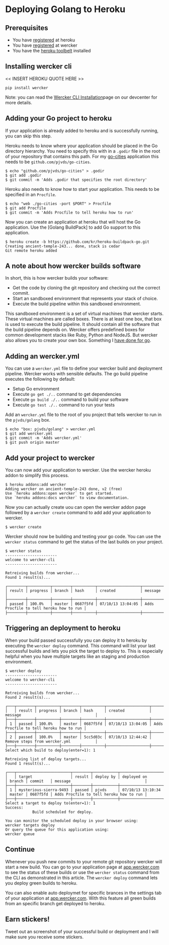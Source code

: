 # Deploying Golang to Heroku

## Prerequisites

* You have [registered](https://id.heroku.com/signup) at heroku
* You have [registered](https://app.wercker.com/users/new/) at wercker
* You have the [heroku toolbelt](https://toolbelt.heroku.com/) installed

## Installing wercker cli

<< INSERT HEROKU QUOTE HERE >>

    pip install wercker

Note: you can read the [Wercker CLI Installation](http://devcenter.wercker.com/articles/cli/installation.html)page on our devcenter for more details.

## Adding your Go project to heroku

If your application is already added to heroku and is successfully running, you can skip this step.

Heroku needs to know where your application should be placed in the Go directory hierarchy. You need to specify this with in a `.godir` file in the root of your repository that contains this path. For my [go-cities](https://github.com/pjvds/go-cities) application this needs to be `github.com/pjvds/go-cities`.

    $ echo "github.com/pjvds/go-cities" > .godir
    $ git add .godir
    $ git commit -m 'Adds .godir that specifies the root directory'

Heroku also needs to know how to start your application. This needs to be specified in an `Procfile`.

    $ echo "web ./go-cities -port $PORT" > Procfile
    $ git add Procfile
    $ git commit -m 'Adds Procfile to tell heroku how to run'

Now you can create an application at heroku that will host the Go application. Use the [Golang BuildPack] to add Go support to this application.

    $ heroku create -b https://github.com/kr/heroku-buildpack-go.git
    Creating ancient-temple-243... done, stack is cedar
    Git remote heroku added

## A note about how wercker builds software

In short, this is how wercker builds your software:

* Get the code by cloning the git repository and checking out the correct commit.
* Start an sandboxed environment that represents your stack of choice.
* Execute the build pipeline within this sandboxed environment.

This sandboxed environment is a set of virtual machines that wercker starts. These virtual machines are called boxes. There is at least one box, that box is used to execute the build pipeline. It should contain all the software that the build pipeline depends on. Wercker offers predefined boxes for common development stacks like Ruby, Python and NodeJS. But wercker also allows you to create your own box. Something I [have done for go](https://github.com/pjvds/box-golang).

## Adding an wercker.yml

You can use a `wercker.yml` file to define your wercker build and deployment pipeline. Wercker works with sensible defaults. The go build pipeline executes the following by default:

* Setup Go environment
* Execute `go get ./..` command to get dependencies
* Execute `go build ./..` command to build your software
* Execute `go test ./..` command to run your tests

Add an `wercker.yml` file to the root of you project that tells wercker to run in the `pjvds/golang` box.

    $ echo "box: pjvds/golang" > wercker.yml
    $ git add wercker.yml
    $ git commit -m 'Adds wercker.yml'
    $ git push origin master

## Add your project to wercker

You can now add your application to wercker. Use the wercker heroku addon to simplify this process.

    $ heroku addons:add wercker
    Adding wercker on ancient-temple-243 done, v2 (free)
    Use `heroku addons:open wercker` to get started.
    Use `heroku addons:docs wercker` to view documentation.

Now you can actually create uou can open the wercker addon page followed by a `wercker create` command to add add your application to wercker.

    $ wercker create

Wercker should now be building and testing your go code. You can use the `wercker status` command to get the status of the last builds on your project.

    $ wercker status
    -----------------------
    welcome to wercker-cli
    -----------------------

    Retreiving builds from wercker...
    Found 1 result(s)...

    ┌────────┬──────────┬────────┬──────────┬───────────────────┬─────────────────────────────────────────┐
    │ result │ progress │ branch │ hash     │ created           │ message                                 │
    ├────────┼──────────┼────────┼──────────┼───────────────────┼─────────────────────────────────────────┤
    │ passed │ 100.0%   │ master │ 0687f5fd │ 07/10/13 13:04:05 │ Adds Procfile to tell heroku how to run │
    ├────────┼──────────┼────────┼──────────┼───────────────────┼─────────────────────────────────────────┤

## Triggering an deployment to heroku

When your build passed successfully you can deploy it to heroku by executing the `wercker deploy` command. This command will list your last successful builds and lets you pick the target to deploy to. This is especially helpful when you have multiple targets like an staging and production environment.

    $ wercker deploy
    -----------------------
    welcome to wercker-cli
    -----------------------

    Retreiving builds from wercker...
    Found 2 result(s)...

    ┌───┬────────┬──────────┬────────┬──────────┬───────────────────┬─────────────────────────────────────────┐
    │   │ result │ progress │ branch │ hash     │ created           │ message                                 │
    ├───┼────────┼──────────┼────────┼──────────┼───────────────────┼─────────────────────────────────────────┤
    │ 1 │ passed │ 100.0%   │ master │ 0687f5fd │ 07/10/13 13:04:05 │ Adds Procfile to tell heroku how to run │
    ├───┼────────┼──────────┼────────┼──────────┼───────────────────┼─────────────────────────────────────────┤
    │ 2 │ passed │ 100.0%   │ master │ 5cc5d03c │ 07/10/13 12:44:42 │ Remove steps from wercker.yml           │
    ├───┼────────┼──────────┼────────┼──────────┼───────────────────┼─────────────────────────────────────────┤
    Select which build to deploy(enter=1): 1

    Retreiving list of deploy targets...
    Found 1 result(s)...

    ┌───┬────────────────────────┬────────┬───────────┬───────────────────┬────────┬──────────┬─────────────────────────────────────────┐
    │   │ target                 │ result │ deploy by │ deployed on       │ branch │ commit   │ message                                 │
    ├───┼────────────────────────┼────────┼───────────┼───────────────────┼────────┼──────────┼─────────────────────────────────────────┤
    │ 1 │ mysterious-sierra-9493 │ passed │ pjvds     │ 07/10/13 13:10:34 │ master │ 0687f5fd │ Adds Procfile to tell heroku how to run │
    ├───┼────────────────────────┼────────┼───────────┼───────────────────┼────────┼──────────┼─────────────────────────────────────────┤
    Select a target to deploy to(enter=1): 1
    Success:
                Build scheduled for deploy.

    You can monitor the scheduled deploy in your browser using:
    wercker targets deploy
    Or query the queue for this application using:
    wercker queue

## Continue

Whenever you push new commits to your remote git repository wercker will start a new build. You can go to your application page at [app.wercker.com](https://app.wercker.com) to see the status of these builds or use the `wercker status` command from the CLI as demonstrated in this article. The `wercker deploy` command lets you deploy green builds to heroku.

You can also enable auto deploymet for specific brances in the settings tab of your application at [app.wercker.com](https://app.wercker.com). With this feature all green builds from an specific branch get deployed to heroku.

## Earn stickers!

Tweet out an screenshot of your successful build or deployment and I will make sure you receive some stickers.
